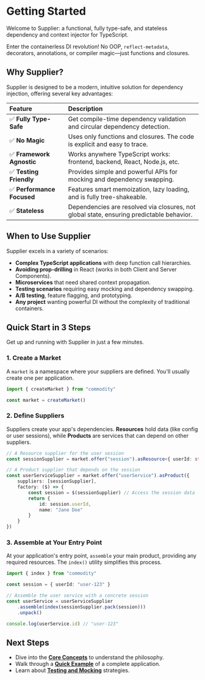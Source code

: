 # Getting Started

Welcome to Supplier: a functional, fully type-safe, and stateless dependency and context injector for TypeScript.

Enter the containerless DI revolution! No OOP, `reflect-metadata`, decorators, annotations, or compiler magic—just functions and closures.

## Why Supplier?

Supplier is designed to be a modern, intuitive solution for dependency injection, offering several key advantages:

| Feature                    | Description                                                                              |
| :------------------------- | :--------------------------------------------------------------------------------------- |
| ✅ **Fully Type-Safe**     | Get compile-time dependency validation and circular dependency detection.                |
| ✅ **No Magic**            | Uses only functions and closures. The code is explicit and easy to trace.                |
| ✅ **Framework Agnostic**  | Works anywhere TypeScript works: frontend, backend, React, Node.js, etc.                 |
| ✅ **Testing Friendly**    | Provides simple and powerful APIs for mocking and dependency swapping.                   |
| ✅ **Performance Focused** | Features smart memoization, lazy loading, and is fully tree-shakeable.                   |
| ✅ **Stateless**           | Dependencies are resolved via closures, not global state, ensuring predictable behavior. |

## When to Use Supplier

Supplier excels in a variety of scenarios:

-   **Complex TypeScript applications** with deep function call hierarchies.
-   **Avoiding prop-drilling** in React (works in both Client and Server Components).
-   **Microservices** that need shared context propagation.
-   **Testing scenarios** requiring easy mocking and dependency swapping.
-   **A/B testing**, feature flagging, and prototyping.
-   **Any project** wanting powerful DI without the complexity of traditional containers.

## Quick Start in 3 Steps

Get up and running with Supplier in just a few minutes.

### 1. Create a Market

A `market` is a namespace where your suppliers are defined. You'll usually create one per application.

```typescript
import { createMarket } from "commodity"

const market = createMarket()
```

### 2. Define Suppliers

Suppliers create your app's dependencies. **Resources** hold data (like config or user sessions), while **Products** are services that can depend on other suppliers.

```typescript
// A Resource supplier for the user session
const sessionSupplier = market.offer("session").asResource<{ userId: string }>()

// A Product supplier that depends on the session
const userServiceSupplier = market.offer("userService").asProduct({
    suppliers: [sessionSupplier],
    factory: ($) => {
        const session = $(sessionSupplier) // Access the session data
        return {
            id: session.userId,
            name: "Jane Doe"
        }
    }
})
```

### 3. Assemble at Your Entry Point

At your application's entry point, `assemble` your main product, providing any required resources. The `index()` utility simplifies this process.

```typescript
import { index } from "commodity"

const session = { userId: "user-123" }

// Assemble the user service with a concrete session
const userService = userServiceSupplier
    .assemble(index(sessionSupplier.pack(session)))
    .unpack()

console.log(userService.id) // "user-123"
```

## Next Steps

-   Dive into the **[Core Concepts](core-concepts)** to understand the philosophy.
-   Walk through a **[Quick Example](quick-example)** of a complete application.
-   Learn about **[Testing and Mocking](testing)** strategies.
